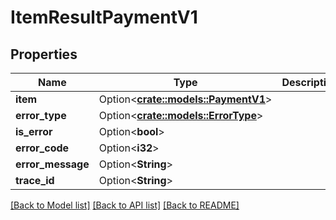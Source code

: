 # ItemResultPaymentV1

## Properties

Name | Type | Description | Notes
------------ | ------------- | ------------- | -------------
**item** | Option<[**crate::models::PaymentV1**](Payment.v1.md)> |  | [optional]
**error_type** | Option<[**crate::models::ErrorType**](ErrorType..md)> |  | [optional]
**is_error** | Option<**bool**> |  | [optional]
**error_code** | Option<**i32**> |  | [optional]
**error_message** | Option<**String**> |  | [optional]
**trace_id** | Option<**String**> |  | [optional]

[[Back to Model list]](../README.md#documentation-for-models) [[Back to API list]](../README.md#documentation-for-api-endpoints) [[Back to README]](../README.md)


